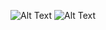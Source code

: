 ![Alt Text](https://i.pinimg.com/originals/a3/7a/de/a37aded88707b2758fbe1b744c8f7723.gif)
![Alt Text](https://i.pinimg.com/originals/57/61/5b/57615b8c0092a66c1d4058b1692955cc.gif)


